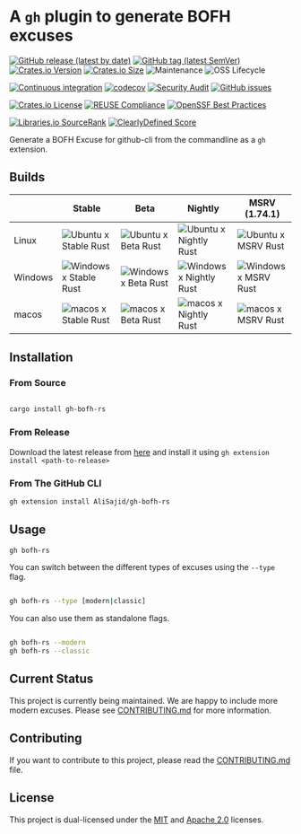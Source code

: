 <!--
SPDX-FileCopyrightText: 2024 Ali Sajid Imami

SPDX-License-Identifier: Apache-2.0
SPDX-License-Identifier: MIT
-->

# A `gh` plugin to generate BOFH excuses

[![GitHub release (latest by date)](https://img.shields.io/github/v/release/AliSajid/gh-bofh-rs)](https://github.com/AliSajid/gh-bofh-rs/releases/latest)
[![GitHub tag (latest SemVer)](https://img.shields.io/github/v/tag/AliSajid/gh-bofh-rs)](https://github.com/AliSajid/gh-bofh-rs/releases/latest)
[![Crates.io Version](https://img.shields.io/crates/v/gh-bofh-rs)](https://crates.io/crates/gh-bofh-rs)
[![Crates.io Size](https://img.shields.io/crates/size/gh-bofh-rs)](https://crates.io/crates/gh-bofh-rs)
![Maintenance](https://img.shields.io/maintenance/yes/2025)
![OSS Lifecycle](https://img.shields.io/osslifecycle?file_url=https%3A%2F%2Fraw.githubusercontent.com%2FAliSajid%2Fgh-bofh-rs%2Fmain%2FOSSMETADATA)

[![Continuous integration](https://github.com/AliSajid/gh-bofh-rs/actions/workflows/ci.yaml/badge.svg?branch=main&event=push)](https://github.com/AliSajid/gh-bofh-rs/actions/workflows/ci.yaml)
[![codecov](https://codecov.io/gh/AliSajid/gh-bofh-rs/graph/badge.svg?token=rrsVYywjlx)](https://codecov.io/gh/AliSajid/gh-bofh-rs)
[![Security Audit](https://github.com/AliSajid/gh-bofh-rs/actions/workflows/audit.yaml/badge.svg?branch=main)](https://github.com/AliSajid/gh-bofh-rs/actions/workflows/audit.yaml)
[![GitHub issues](https://img.shields.io/github/issues/AliSajid/gh-bofh-rs)](https://github.com/AliSajid/gh-bofh-rs/issues)

[![Crates.io License](https://img.shields.io/crates/l/gh-bofh-rs)](https://crates.io/crates/gh-bofh-rs)
[![REUSE Compliance](https://img.shields.io/reuse/compliance/github.com%2FAliSajid%2Fgh-bofh-rs)](https://api.reuse.software/info/github.com/AliSajid/gh-bofh-rs)
[![OpenSSF Best Practices](https://www.bestpractices.dev/projects/9466/badge)](https://www.bestpractices.dev/projects/9466)

[![Libraries.io SourceRank](https://img.shields.io/librariesio/sourcerank/cargo/gh-bofh-rs)](https://libraries.io/cargo/gh-bofh-rs)
[![ClearlyDefined Score](https://img.shields.io/clearlydefined/score/crate/cratesio/-/gh-bofh-rs/1.2.0-next.1)](https://clearlydefined.io/definitions/crate/cratesio/-/gh-bofh-rs/1.2.0-next.1)

Generate a BOFH Excuse for github-cli from the commandline as a `gh` extension.

## Builds

|         | Stable                                                                                                                                                             | Beta                                                                                                                                                           | Nightly                                                                                                                                                              | MSRV (1.74.1)                                                                                                                                                  |
| ------- | ------------------------------------------------------------------------------------------------------------------------------------------------------------------ | -------------------------------------------------------------------------------------------------------------------------------------------------------------- | -------------------------------------------------------------------------------------------------------------------------------------------------------------------- | -------------------------------------------------------------------------------------------------------------------------------------------------------------- |
| Linux   | ![Ubuntu x Stable Rust](https://img.shields.io/endpoint?url=https://gist.githubusercontent.com/AliSajid/68f75dde24f65f2a9333a4ca3d38c82b/raw/ubuntu-stable.json)   | ![Ubuntu x Beta Rust](https://img.shields.io/endpoint?url=https://gist.githubusercontent.com/AliSajid/68f75dde24f65f2a9333a4ca3d38c82b/raw/ubuntu-beta.json)   | ![Ubuntu x Nightly Rust](https://img.shields.io/endpoint?url=https://gist.githubusercontent.com/AliSajid/68f75dde24f65f2a9333a4ca3d38c82b/raw/ubuntu-nightly.json)   | ![Ubuntu x MSRV Rust](https://img.shields.io/endpoint?url=https://gist.githubusercontent.com/AliSajid/68f75dde24f65f2a9333a4ca3d38c82b/raw/ubuntu-msrv.json)   |
| Windows | ![Windows x Stable Rust](https://img.shields.io/endpoint?url=https://gist.githubusercontent.com/AliSajid/68f75dde24f65f2a9333a4ca3d38c82b/raw/windows-stable.json) | ![Windows x Beta Rust](https://img.shields.io/endpoint?url=https://gist.githubusercontent.com/AliSajid/68f75dde24f65f2a9333a4ca3d38c82b/raw/windows-beta.json) | ![Windows x Nightly Rust](https://img.shields.io/endpoint?url=https://gist.githubusercontent.com/AliSajid/68f75dde24f65f2a9333a4ca3d38c82b/raw/windows-nightly.json) | ![Windows x MSRV Rust](https://img.shields.io/endpoint?url=https://gist.githubusercontent.com/AliSajid/68f75dde24f65f2a9333a4ca3d38c82b/raw/windows-msrv.json) |
| macos   | ![macos x Stable Rust](https://img.shields.io/endpoint?url=https://gist.githubusercontent.com/AliSajid/68f75dde24f65f2a9333a4ca3d38c82b/raw/macos-stable.json)     | ![macos x Beta Rust](https://img.shields.io/endpoint?url=https://gist.githubusercontent.com/AliSajid/68f75dde24f65f2a9333a4ca3d38c82b/raw/macos-beta.json)     | ![macos x Nightly Rust](https://img.shields.io/endpoint?url=https://gist.githubusercontent.com/AliSajid/68f75dde24f65f2a9333a4ca3d38c82b/raw/macos-nightly.json)     | ![macos x MSRV Rust](https://img.shields.io/endpoint?url=https://gist.githubusercontent.com/AliSajid/68f75dde24f65f2a9333a4ca3d38c82b/raw/macos-msrv.json)     |

## Installation

### From Source

```bash

cargo install gh-bofh-rs

```

### From Release

Download the latest release from [here](https://github.com/AliSajid/gh-bofh-rs/releases/latest) and install it using `gh extension install <path-to-release>`

### From The GitHub CLI

```bash
gh extension install AliSajid/gh-bofh-rs
```

## Usage

```bash
gh bofh-rs
```

You can switch between the different types of excuses using the `--type` flag.

```bash

gh bofh-rs --type [modern|classic]

```

You can also use them as standalone flags.

```bash

gh bofh-rs --modern
gh bofh-rs --classic

```

## Current Status

This project is currently being maintained. We are happy to include more modern excuses. Please see [CONTRIBUTING.md](CONTRIBUTING.md) for more information.

## Contributing

If you want to contribute to this project, please read the [CONTRIBUTING.md](CONTRIBUTING.md) file.

## License

This project is dual-licensed under the [MIT](LICENSE-MIT) and [Apache 2.0](LICENSE-APACHE) licenses.
